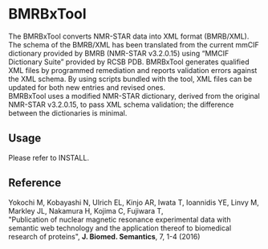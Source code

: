 ﻿# BMRBxTool

The BMRBxTool converts NMR-STAR data into XML format (BMRB/XML). The schema of the BMRB/XML has been translated from the current mmCIF dictionary provided by BMRB (NMR-STAR v3.2.0.15) using “MMCIF Dictionary Suite” provided by RCSB PDB.  BMRBxTool generates qualified XML files by programmed remediation and reports validation errors against the XML schema. By using scripts bundled with the tool, XML files can be updated for both new entries and revised ones.<br />
BMRBxTool uses a modified NMR-STAR dictionary, derived from the original NMR-STAR v3.2.0.15, to pass XML schema validation; the difference between the dictionaries is minimal.

## Usage

Please refer to INSTALL.

## Reference

 Yokochi M, Kobayashi N, Ulrich EL, Kinjo AR, Iwata T, Ioannidis YE, Linvy M, Markley JL, Nakamura H, Kojima C, Fujiwara T,<br />
 "Publication of nuclear magnetic resonance experimental data with semantic web technology and the application thereof to biomedical research of proteins", **J. Biomed. Semantics**, 7, 1-4 (2016)


